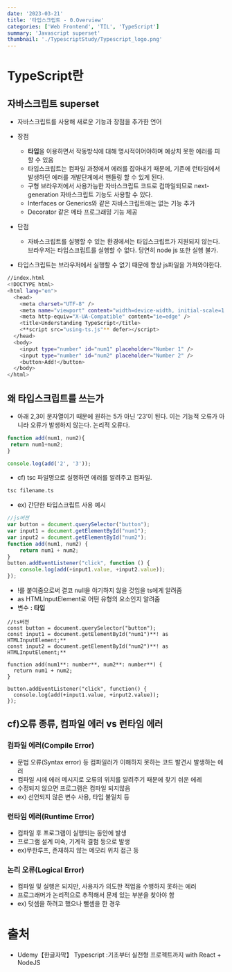 ```yaml
---
date: '2023-03-21'
title: '타입스크립트 - 0.Overview'
categories: ['Web Frontend', 'TIL', 'TypeScript']
summary: 'Javascript superset'
thumbnail: './TypescriptStudy/Typescript_logo.png'
---
```


# TypeScript란

## 자바스크립트 superset

- 자바스크립트를 사용해 새로운 기능과 장점을 추가한 언어
- 장점
  - **타입**을 이용하면서 작동방식에 대해 명시적이어야하며 예상치 못한 에러를 피할 수 있음
  - 타입스크립트는 컴파일 과정에서 에러를 잡아내기 때문에, 기존에 런타임에서 발생하던 에러를 개발단계에서 핸들링 할 수 있게 된다.
  - 구형 브라우저에서 사용가능한 자바스크립트 코드로 컴파일되므로 next-generation 자바스크립트 기능도 사용할 수 있다.
  - Interfaces or Generics와 같은 자바스크립트에는 없는 기능 추가
  - Decorator 같은 메타 프로그래밍 기능 제공
- 단점
  - 자바스크립트를 실행할 수 있는 환경에서는 타입스크립트가 지원되지 않는다. 브라우저는 타입스크립트를 실행할 수 없다. 당연히 node js 또한 실행 불가.

- 타입스크립트는 브라우저에서 실행할 수 없기 때문에 항상 js파일을 가져와야한다.

```bash
//index.html
<!DOCTYPE html>
<html lang="en">
  <head>
    <meta charset="UTF-8" />
    <meta name="viewport" content="width=device-width, initial-scale=1.0" />
    <meta http-equiv="X-UA-Compatible" content="ie=edge" />
    <title>Understanding TypeScript</title>
    <**script src="using-ts.js"** defer></script>
  </head>
  <body>
    <input type="number" id="num1" placeholder="Number 1" />
    <input type="number" id="num2" placeholder="Number 2" />
    <button>Add!</button>
  </body>
</html>
```

## 왜 타입스크립트를 쓰는가

- 아래 2,3이 문자열이기 때문에 원하는 5가 아닌 ‘23’이 된다. 이는 기능적 오류가 아니라 오류가 발생하지 않는다. 논리적 오류다.

```jsx
function add(num1, num2){
 return num1+num2;
}

console.log(add('2', '3'));
```

- cf) tsc 파일명으로 실행하면 에러를 알려주고 컴파일.

```bash
tsc filename.ts
```

- ex) 간단한 타입스크립트 사용 예시

```jsx
//js버젼
var button = document.querySelector("button");
var input1 = document.getElementById("num1");
var input2 = document.getElementById("num2");
function add(num1, num2) {
    return num1 + num2;
}
button.addEventListener("click", function () {
    console.log(add(+input1.value, +input2.value));
});
```

- !를 붙여줌으로써 결코 null을 야기하지 않을 것임을 ts에게 알려줌
- as HTMLInputElement로  어떤 유형의 요소인지 알려줌
- 변수 **: 타입**

```tsx
//ts버젼
const button = document.querySelector("button");
const input1 = document.getElementById("num1")**! as HTMLInputElement;**
const input2 = document.getElementById("num2")**! as HTMLInputElement;**

function add(num1**: number**, num2**: number**) {
  return num1 + num2;
}

button.addEventListener("click", function() {
  console.log(add(+input1.value, +input2.value));
});
```

## cf)오류 종류, 컴파일 에러 vs 런타임 에러

### 컴파일 에러(Compile Error)

- 문법 오류(Syntax error) 등 컴파일러가 이해하지 못하는 코드 발견시 발생하는 에러
- 컴파일 시에 에러 메시지로 오류의 위치를 알려주기 때문에 찾기 쉬운 에레
- 수정되지 않으면 프로그램은 컴파일 되지않음
- ex) 선언되지 않은 변수 사용, 타입 불일치 등

### 런타임 에러(Runtime Error)

- 컴파일 후 프로그램이 실행되는 동안에 발생
- 프로그램 설계 미숙, 기계적 결험 등으로 발생
- ex)무한루프,  존재하지 않는 메모리 위치 접근 등

### 논리 오류(Logical Error)

- 컴파일 및 실행은 되지만, 사용자가 의도한 적업을 수행하지 못하는 에러
- 프로그래머가 논리적으로 추적해서 문제 있는 부분을 찾아야 함
- ex) 덧셈을 하려고 했으나 뺄셈을 한 경우

# **출처**

- Udemy【한글자막】 Typescript :기초부터 실전형 프로젝트까지 with React + NodeJS
